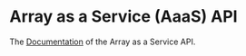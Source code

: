 # Array as a Service (AaaS) API

The [Documentation](http://docs.array-as-a-service.apiary.io/) of the Array as a Service API.
